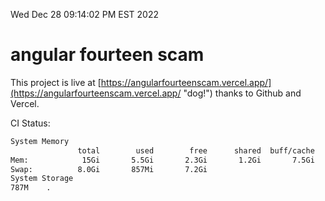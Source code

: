 Wed Dec 28 09:14:02 PM EST 2022

# angular fourteen scam


This project is live at [https://angularfourteenscam.vercel.app/](https://angularfourteenscam.vercel.app/ "dog!") thanks to Github and Vercel.

CI Status: 

```bash
System Memory
               total        used        free      shared  buff/cache   available
Mem:            15Gi       5.5Gi       2.3Gi       1.2Gi       7.5Gi       8.3Gi
Swap:          8.0Gi       857Mi       7.2Gi
System Storage
787M	.
```
```bash

